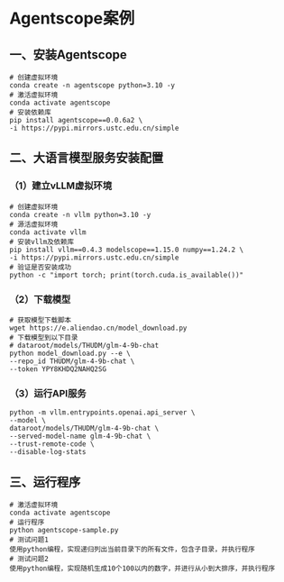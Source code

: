 # Agentscope案例

## 一、安装Agentscope

```shell
# 创建虚拟环境
conda create -n agentscope python=3.10 -y
# 激活虚拟环境
conda activate agentscope
# 安装依赖库
pip install agentscope==0.0.6a2 \
-i https://pypi.mirrors.ustc.edu.cn/simple
```

## 二、大语言模型服务安装配置

### （1）建立vLLM虚拟环境

```shell
# 创建虚拟环境
conda create -n vllm python=3.10 -y
# 源活虚拟环境
conda activate vllm
# 安装vllm及依赖库
pip install vllm==0.4.3 modelscope==1.15.0 numpy==1.24.2 \
-i https://pypi.mirrors.ustc.edu.cn/simple
# 验证是否安装成功
python -c "import torch; print(torch.cuda.is_available())"
```

### （2）下载模型

```shell
# 获取模型下载脚本
wget https://e.aliendao.cn/model_download.py
# 下载模型到以下目录
# dataroot/models/THUDM/glm-4-9b-chat 
python model_download.py --e \
--repo_id THUDM/glm-4-9b-chat \
--token YPY8KHDQ2NAHQ2SG
```

### （3）运行API服务

```shell
python -m vllm.entrypoints.openai.api_server \
--model \
dataroot/models/THUDM/glm-4-9b-chat \
--served-model-name glm-4-9b-chat \
--trust-remote-code \
--disable-log-stats
```

## 三、运行程序

```shell
# 激活虚拟环境
conda activate agentscope
# 运行程序
python agentscope-sample.py
# 测试问题1
使用python编程，实现递归列出当前目录下的所有文件，包含子目录，并执行程序
# 测试问题2
使用python编程，实现随机生成10个100以内的数字，并进行从小到大排序，并执行程序
```


